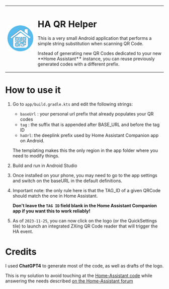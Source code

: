 <table border="0"  style="border:none!important;">
    <tr border="0"  style="border:none!important;">
        <td  border="0" style="border:none!important;">
            <img src="logo256.png" alt="Logo" width="256" border="0" />
        </td>
        <td  border="0" style="border:none!important;">
            <h1>HA QR Helper</h1>
            <p> This is a very small Android application that performs a simple string substitution when scanning QR Code.</p>
            <p> Instead of generating new QR Codes dedicated to your new **Home Assistant** instance, you can reuse previously generated codes with a different prefix.</p>
        </td>
    </tr>
</table>

# How to use it

1. Go to `app/build.gradle.kts` and edit the following strings:
   - `baseUrl` : your personal url prefix that already populates your QR codes
   - `tag` : the suffix that is appended after BASE_URL and before the tag ID
   - `haUrl`: the deeplink prefix used by Home Assistant Companion app on Android.

    The templating makes this the only region in the app folder where you need to modify things.

2. Build and run in Android Studio

3. Once installed on your phone, you may need to go to the app settings and switch on the baseURL in the default definitions.

4. Important note: the only rule here is that the TAG_ID of a given QRCode should match the one in Home Assistant.

   **Don't leave the `TAG ID` field blank in the Home Assistant Companion app if you want this to work reliably!**

5. As of `2023-11-25`, you can now click on the logo (or the QuickSettings tile) to launch an integrated ZXing QR Code reader that will trigger the HA event.

# Credits

I used **ChatGPT4** to generate most of the code, as well as drafts of the logo.

This is my solution to avoid touching at the [Home-Assistant code](https://github.com/home-assistant/android) while answering the needs described [on the Home-Assistant forum](https://community.home-assistant.io/t/is-it-absolutly-necessary-to-use-outside-url-home-assistant-io-tag-for-using-nfc-tags-qr-codes/369800/19)
